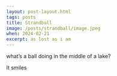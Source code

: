 ```yaml
---
layout: post-layout.html
tags: posts
title: Strandball
image: /posts/strandball/image.jpeg
when: 2024-02-21
excerpt: as lost as i am
---
```


what’s a ball doing in the middle of a lake?

It smiles